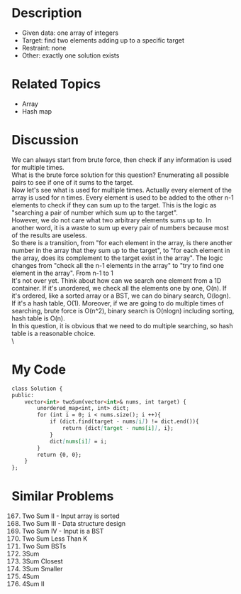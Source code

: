Description
================
* Given data: one array of integers
* Target: find two elements adding up to a specific target
* Restraint: none
* Other: exactly one solution exists

Related Topics
================
* Array
* Hash map

Discussion
================
We can always start from brute force, then check if any information is used for multiple times. \
What is the brute force solution for this question? Enumerating all possible pairs to see if one of it sums to the target.\
Now let's see what is used for multiple times. Actually every element of the array is used for n times. Every element is used to be added to the other n-1 elements to check if they can sum up to the target. This is the logic as "searching a pair of number which sum up to the target". \
However, we do not care what two arbitrary elements sums up to.  In another word, it is a waste to sum up every pair of numbers because most of the results are useless.\
So there is a transition, from "for each element in the array, is there another number in the array that they sum up to the target", to "for each element in the array, does its complement to the target exist in the array". The logic changes from "check all the n-1 elements in the array" to "try to find one element in the array". From n-1 to 1\
It's not over yet. Think about how can we search one element from a 1D container. If it's unordered, we check all the elements one by one, O(n). If it's ordered, like a sorted array or a BST, we can do binary search, O(logn). If it's a hash table, O(1). Moreover, if we are going to do multiple times of searching, brute force is O(n^2), binary search is O(nlogn) including sorting, hash table is O(n).\
In this question, it is obvious that we need to do multiple searching, so hash table is a reasonable choice.\
\

My Code
================

```md
class Solution {
public:
    vector<int> twoSum(vector<int>& nums, int target) {
        unordered_map<int, int> dict;
        for (int i = 0; i < nums.size(); i ++){
            if (dict.find(target - nums[i]) != dict.end()){
                return {dict[target - nums[i]], i};
            }
            dict[nums[i]] = i;
        }
        return {0, 0};
    }
};
```

Similar Problems
===============
167. Two Sum II - Input array is sorted
170. Two Sum III - Data structure design
653. Two Sum IV - Input is a BST
1099. Two Sum Less Than K
1214. Two Sum BSTs
15. 3Sum
16. 3Sum Closest
259. 3Sum Smaller
18. 4Sum
454. 4Sum II